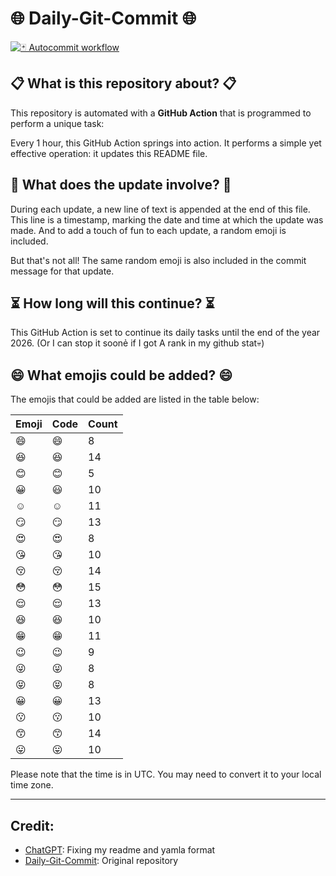 # 🌐 Daily-Git-Commit 🌐

[![🃏 Autocommit workflow](https://github.com/kleqing/git-auto-commit/actions/workflows/main.yaml/badge.svg?event=check_run)](https://github.com/kleqing/git-auto-commit/actions/workflows/main.yaml)

## 📋 What is this repository about? 📋

This repository is automated with a **GitHub Action** that is programmed to perform a unique task:

Every 1 hour, this GitHub Action springs into action. It performs a simple yet effective operation: it updates this README file.

## 🔄 What does the update involve? 🔄

During each update, a new line of text is appended at the end of this file. This line is a timestamp, marking the date and time at which the update was made. And to add a touch of fun to each update, a random emoji is included.

But that's not all! The same random emoji is also included in the commit message for that update.

## ⏳ How long will this continue? ⏳

This GitHub Action is set to continue its daily tasks until the end of the year 2026. (Or I can stop it soonẻ if I got A rank in my github stat💀)

## 😄 What emojis could be added? 😄

The emojis that could be added are listed in the table below:

| Emoji | Code | Count |
| --- | --- | --- |
| 😄 | :smile: | 8 |
| 😆 | :laughing: | 14 |
| 😊 | :blush: | 5 |
| 😀 | :smiley: | 10 |
| ☺️ | :relaxed: | 11 |
| 😏 | :smirk: | 13 |
| 😍 | :heart_eyes: | 8 |
| 😘 | :kissing_heart: | 10 |
| 😚 | :kissing_closed_eyes: | 14 |
| 😳 | :flushed: | 15 |
| 😌 | :relieved: | 13 |
| 😆 | :satisfied: | 10 |
| 😁 | :grin: | 11 |
| 😉 | :wink: | 9 |
| 😜 | :stuck_out_tongue_winking_eye: | 8 |
| 😝 | :stuck_out_tongue_closed_eyes: | 8 |
| 😀 | :grinning: | 13 |
| 😗 | :kissing: | 10 |
| 😙 | :kissing_smiling_eyes: | 14 |
| 😛 | :stuck_out_tongue: | 10 |

Please note that the time is in UTC. You may need to convert it to your local time zone.

---

## Credit:

- [ChatGPT](chatgpt.com): Fixing my readme and yamla format
- [Daily-Git-Commit](https://github.com/diegomarty/daily-git-commit): Original repository

